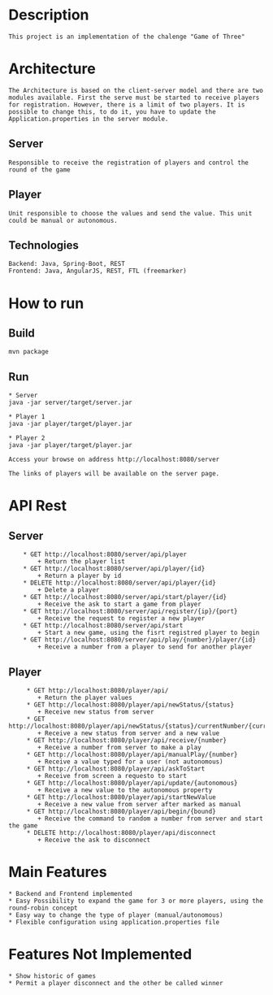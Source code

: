 # Description
    
    This project is an implementation of the chalenge "Game of Three"

# Architecture

    The Architecture is based on the client-server model and there are two modules available. First the serve must be started to receive players for registration. However, there is a limit of two players. It is possible to change this, to do it, you have to update the Application.properties in the server module.

 ## Server
 
    Responsible to receive the registration of players and control the round of the game
 
 ## Player
 
    Unit responsible to choose the values and send the value. This unit could be manual or autonomous.
  
  ## Technologies
  
    Backend: Java, Spring-Boot, REST
    Frontend: Java, AngularJS, REST, FTL (freemarker)
    
# How to run

  ## Build
  
    mvn package
   
  ## Run
    
    * Server  
    java -jar server/target/server.jar
    
    * Player 1
    java -jar player/target/player.jar
    
    * Player 2
    java -jar player/target/player.jar
    
    Access your browse on address http://localhost:8080/server
    
    The links of players will be available on the server page.
    
# API Rest

   ## Server 
    
        * GET http://localhost:8080/server/api/player 
            + Return the player list
        * GET http://localhost:8080/server/api/player/{id} 
            + Return a player by id
        * DELETE http://localhost:8080/server/api/player/{id}
            + Delete a player
        * GET http://localhost:8080/server/api/start/player/{id}
            + Receive the ask to start a game from player
        * GET http://localhost:8080/server/api/register/{ip}/{port}
            + Receive the request to register a new player
        * GET http://localhost:8080/server/api/start
            + Start a new game, using the fisrt registred player to begin
        * GET http://localhost:8080/server/api/play/{number}/player/{id}
            + Receive a number from a player to send for another player
            
   ## Player
        
         * GET http://localhost:8080/player/api/
            + Return the player values
         * GET http://localhost:8080/player/api/newStatus/{status}
            + Receive new status from server
         * GET http://localhost:8080/player/api/newStatus/{status}/currentNumber/{currentNumber}
            + Receive a new status from server and a new value
         * GET http://localhost:8080/player/api/receive/{number}
            + Receive a number from server to make a play
         * GET http://localhost:8080/player/api/manualPlay/{number}
            + Receive a value typed for a user (not autonomous)
         * GET http://localhost:8080/player/api/askToStart
            + Receive from screen a requesto to start
         * GET http://localhost:8080/player/api/update/{autonomous}
            + Receive a new value to the autonomous property
         * GET http://localhost:8080/player/api/startNewValue
            + Receive a new value from server after marked as manual
         * GET http://localhost:8080/player/api/begin/{bound}
            + Receive the command to random a number from server and start the game
         * DELETE http://localhost:8080/player/api/disconnect
            + Receive the ask to disconnect
  
# Main Features

    * Backend and Frontend implemented
    * Easy Possibility to expand the game for 3 or more players, using the round-robin concept
    * Easy way to change the type of player (manual/autonomous)
    * Flexible configuration using application.properties file
    
# Features Not Implemented
    
    * Show historic of games
    * Permit a player disconnect and the other be called winner
